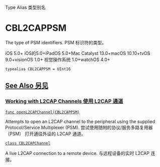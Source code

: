 Type Alias 类型别名

# CBL2CAPPSM

The type of PSM identifiers.
PSM 标识符的类型。

iOS 5.0+ iOS的5.0+iPadOS 5.0+Mac Catalyst 13.0+macOS 10.10+tvOS 9.0+visionOS 1.0+ 视觉操作系统 1.0+watchOS 4.0+

```
typealias CBL2CAPPSM = UInt16
```



## [See Also 另见](https://developer.apple.com/documentation/corebluetooth/cbl2cappsm#see-also)

### [Working with L2CAP Channels 使用 L2CAP 通道](https://developer.apple.com/documentation/corebluetooth/cbl2cappsm#Working-with-L2CAP-Channels)

[`func openL2CAPChannel(CBL2CAPPSM)`](https://developer.apple.com/documentation/corebluetooth/cbperipheral/openl2capchannel(_:))

Attempts to open an L2CAP channel to the peripheral using the supplied Protocol/Service Multiplexer (PSM).
尝试使用随附的协议/服务多路复用器 （PSM） 打开通往外设的 L2CAP 通道。

[`class CBL2CAPChannel`](https://developer.apple.com/documentation/corebluetooth/cbl2capchannel)

A live L2CAP connection to a remote device.
与远程设备的实时 L2CAP 连接。

